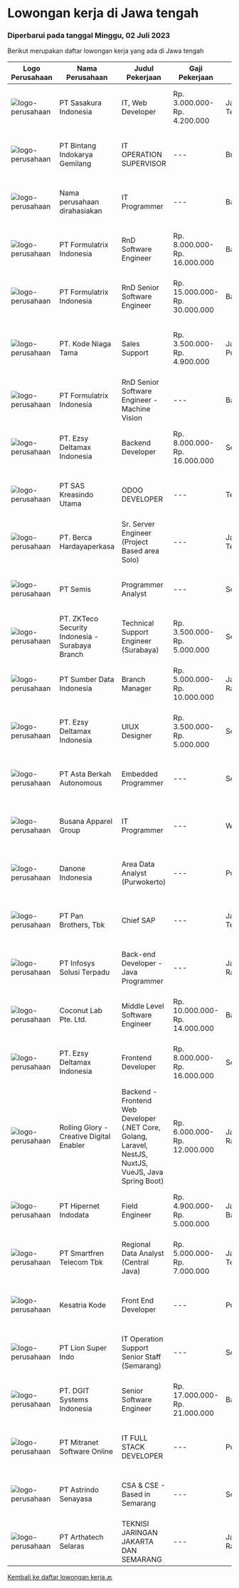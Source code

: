 
  # Lowongan kerja di Jawa tengah

  ### Diperbarui pada tanggal Minggu, 02 Juli 2023

  Berikut merupakan daftar lowongan kerja yang ada di Jawa tengah

  |Logo Perusahaan | Nama Perusahaan | Judul Pekerjaan | Gaji Pekerjaan | Lokasi | Deskripsi | Tanggal diunggah | Pranala |
  | -------------- | --------------- | --------------- | --------- | --------- | -------------- | ------- | ----------- |
  |![logo-perusahaan](https://image-service-cdn.seek.com.au/e0f7bebad1902242a6d3962c3beb196f611c0285/ee4dce1061f3f616224767ad58cb2fc751b8d2dc)|PT Sasakura Indonesia|IT, Web Developer|Rp. 3.000.000-Rp. 4.200.000|Jawa Tengah|- Melakukan Management Server , Backup Server Data Perusahaan- Melakukan pemeliharaan dan perbaikan jika terjadi masalah di jaringan internet dan...|Jumat, 30 Juni 2023|https://www.jobstreet.co.id/id/job/it-web-developer-4389271?token=0~32e258df-d648-40ff-8e7e-453ee4a1f55d&sectionRank=1&jobId=jobstreet-id-job-4389271|
|![logo-perusahaan](https://image-service-cdn.seek.com.au/c1fd7f357df32036affc371e47c51a9808bd5812/ee4dce1061f3f616224767ad58cb2fc751b8d2dc)|PT Bintang Indokarya Gemilang|IT OPERATION SUPERVISOR|---|Brebes|All round IT Operation &amp; Infrastucture specialist with at least 3 years hands-on experience. Excellent understanding of Microsoft Technologies,...|Jumat, 30 Juni 2023|https://www.jobstreet.co.id/id/job/it-operation-supervisor-4389467?token=0~32e258df-d648-40ff-8e7e-453ee4a1f55d&sectionRank=2&jobId=jobstreet-id-job-4389467|
|![logo-perusahaan](https://i.ibb.co/sqvTCh9/112815900-stock-vector-no-image-available-icon-flat-vector.webp)|Nama perusahaan dirahasiakan|IT Programmer|---|Bali|Pendidikan minimal S1 segala jurusan Minimal memiliki 2 tahun pengalaman kerja di bidang yang sama Memiliki pengetahuan mengenai PHP dan bahasa...|Jumat, 30 Juni 2023|https://www.jobstreet.co.id/id/job/it-programmer-4389554?token=0~32e258df-d648-40ff-8e7e-453ee4a1f55d&sectionRank=3&jobId=jobstreet-id-job-4389554|
|![logo-perusahaan](https://image-service-cdn.seek.com.au/e68aac730da390a16ce750d09b06eaca69364b55/ee4dce1061f3f616224767ad58cb2fc751b8d2dc)|PT Formulatrix Indonesia|RnD Software Engineer|Rp. 8.000.000-Rp. 16.000.000|Bandung|Responsibilities:  Design, develop, and improve robotic systems software from the ground up. Use research and development skills to create prototypes...|Kamis, 29 Juni 2023|https://www.jobstreet.co.id/id/job/rnd-software-engineer-4388633?token=0~32e258df-d648-40ff-8e7e-453ee4a1f55d&sectionRank=4&jobId=jobstreet-id-job-4388633|
|![logo-perusahaan](https://image-service-cdn.seek.com.au/e68aac730da390a16ce750d09b06eaca69364b55/ee4dce1061f3f616224767ad58cb2fc751b8d2dc)|PT Formulatrix Indonesia|RnD Senior Software Engineer|Rp. 15.000.000-Rp. 30.000.000|Bandung|Headquartered in Bedford, Massachusetts, Formulatrix is a fast-growing robotic automation equipment manufacturer and software solutions provider to...|Kamis, 29 Juni 2023|https://www.jobstreet.co.id/id/job/rnd-senior-software-engineer-4377689?token=0~32e258df-d648-40ff-8e7e-453ee4a1f55d&sectionRank=5&jobId=jobstreet-id-job-4377689|
|![logo-perusahaan](https://image-service-cdn.seek.com.au/c0df4c0dd11c94f3da21711163aab35bd435b87a/ee4dce1061f3f616224767ad58cb2fc751b8d2dc)|PT. Kode Niaga Tama|Sales Support|Rp. 3.500.000-Rp. 4.900.000|Jakarta Pusat|Usia Maksimal 28 TahunS1 Teknik Komputer dan JaringanBerpengalaman dibidang teknis min. 2tahunMemiliki komunikasi yang baikCustomer OrientationProblem...|Senin, 26 Juni 2023|https://www.jobstreet.co.id/id/job/sales-support-4385655?token=0~32e258df-d648-40ff-8e7e-453ee4a1f55d&sectionRank=6&jobId=jobstreet-id-job-4385655|
|![logo-perusahaan](https://image-service-cdn.seek.com.au/e68aac730da390a16ce750d09b06eaca69364b55/ee4dce1061f3f616224767ad58cb2fc751b8d2dc)|PT Formulatrix Indonesia|RnD Senior Software Engineer - Machine Vision|---|Bandung|Headquartered in Bedford, Massachusetts, FORMULATRIX is a fast-growing robotic automation equipment manufacturer and software solutions provider to...|Rabu, 28 Juni 2023|https://www.jobstreet.co.id/id/job/rnd-senior-software-engineer-machine-vision-4369866?token=0~32e258df-d648-40ff-8e7e-453ee4a1f55d&sectionRank=7&jobId=jobstreet-id-job-4369866|
|![logo-perusahaan](https://image-service-cdn.seek.com.au/2d2137537ebe77f31cf10a92c8b27d22bfb1e13f/ee4dce1061f3f616224767ad58cb2fc751b8d2dc)|PT. Ezsy Deltamax Indonesia|Backend Developer|Rp. 8.000.000-Rp. 16.000.000|Semarang|Responsibilities Build scalable backend architecture and reusable code and libraries for future use Optimization of the application and its services...|Rabu, 28 Juni 2023|https://www.jobstreet.co.id/id/job/backend-developer-4377831?token=0~32e258df-d648-40ff-8e7e-453ee4a1f55d&sectionRank=8&jobId=jobstreet-id-job-4377831|
|![logo-perusahaan](https://image-service-cdn.seek.com.au/4b44f659bd1174463d23adc92e7ef83cd2341528/ee4dce1061f3f616224767ad58cb2fc751b8d2dc)|PT SAS Kreasindo Utama|ODOO DEVELOPER|---|Tegal|Job Description: Doing Odoo system development Conduct technical analysis and develop the Odoo system to suit the company's needs Create and custom...|Rabu, 28 Juni 2023|https://www.jobstreet.co.id/id/job/odoo-developer-4376236?token=0~32e258df-d648-40ff-8e7e-453ee4a1f55d&sectionRank=9&jobId=jobstreet-id-job-4376236|
|![logo-perusahaan](https://image-service-cdn.seek.com.au/6a76252207cfed561e664c874d4631f4aefd8409/ee4dce1061f3f616224767ad58cb2fc751b8d2dc)|PT. Berca Hardayaperkasa|Sr. Server Engineer (Project Based area Solo)|---|Jawa Tengah|Job Description Implementation &amp; deployment of new system Responsible for deployment, installation, configuration, maintenance, and day-to-day...|Sabtu, 24 Juni 2023|https://www.jobstreet.co.id/id/job/sr.-server-engineer-project-based-area-solo-4373333?token=0~32e258df-d648-40ff-8e7e-453ee4a1f55d&sectionRank=10&jobId=jobstreet-id-job-4373333|
|![logo-perusahaan](https://image-service-cdn.seek.com.au/dd2a9f150ec254f31814769e508df25867a509bf/ee4dce1061f3f616224767ad58cb2fc751b8d2dc)|PT Semis|Programmer Analyst|---|Semarang|Job Requirement: Must have at least a Bachelor Degree or equivalent Good interpersonal and communication skill Fluent in English (writing and...|Sabtu, 24 Juni 2023|https://www.jobstreet.co.id/id/job/programmer-analyst-4366706?token=0~32e258df-d648-40ff-8e7e-453ee4a1f55d&sectionRank=11&jobId=jobstreet-id-job-4366706|
|![logo-perusahaan](https://image-service-cdn.seek.com.au/3165d66e62a48236af744a888660193d48d54a67/ee4dce1061f3f616224767ad58cb2fc751b8d2dc)|PT. ZKTeco Security Indonesia - Surabaya Branch|Technical Support Engineer (Surabaya)|Rp. 3.500.000-Rp. 5.000.000|Semarang|we are hiring,Technical Support EngineerQualifications1. Bachelor Degree in information technology, Computer Science, or Electrical Engineering.2....|Kamis, 22 Juni 2023|https://www.jobstreet.co.id/id/job/technical-support-engineer-surabaya-4381907?token=0~32e258df-d648-40ff-8e7e-453ee4a1f55d&sectionRank=12&jobId=jobstreet-id-job-4381907|
|![logo-perusahaan](https://image-service-cdn.seek.com.au/371102aacadf596eed974bfc5ba59778fb9561cf/ee4dce1061f3f616224767ad58cb2fc751b8d2dc)|PT Sumber Data Indonesia|Branch Manager|Rp. 5.000.000-Rp. 10.000.000|Jakarta Raya|Branch manager ini merupakan jabatan eksekutif yang mewakili kantor pusat di daerah-daerah tertentu. Posisi ini dibutuhkan untuk memastikan seluruh...|Jumat, 23 Juni 2023|https://www.jobstreet.co.id/id/job/branch-manager-4383773?token=0~32e258df-d648-40ff-8e7e-453ee4a1f55d&sectionRank=13&jobId=jobstreet-id-job-4383773|
|![logo-perusahaan](https://image-service-cdn.seek.com.au/2d2137537ebe77f31cf10a92c8b27d22bfb1e13f/ee4dce1061f3f616224767ad58cb2fc751b8d2dc)|PT. Ezsy Deltamax Indonesia|UIUX Designer|Rp. 3.500.000-Rp. 5.000.000|Semarang|As the UIUX Designer, you will be responsible for translating user stories and business requirements into effective designs. You will deliver UI...|Senin, 26 Juni 2023|https://www.jobstreet.co.id/id/job/uiux-designer-4385937?token=0~32e258df-d648-40ff-8e7e-453ee4a1f55d&sectionRank=14&jobId=jobstreet-id-job-4385937|
|![logo-perusahaan](https://image-service-cdn.seek.com.au/0657cb7e88d3da3153412e73cce5f2d059d89141/ee4dce1061f3f616224767ad58cb2fc751b8d2dc)|PT Asta Berkah Autonomous|Embedded Programmer|---|Semarang|Job Descriptions: Will write software code, emedded programs, and system protocols.  Conducting tests on the embedded software systems to ensure...|Sabtu, 24 Juni 2023|https://www.jobstreet.co.id/id/job/embedded-programmer-4365237?token=0~32e258df-d648-40ff-8e7e-453ee4a1f55d&sectionRank=15&jobId=jobstreet-id-job-4365237|
|![logo-perusahaan](https://image-service-cdn.seek.com.au/683670481263d6172abacd763ed892105168758e/ee4dce1061f3f616224767ad58cb2fc751b8d2dc)|Busana Apparel Group|IT Programmer|---|Wonogiri |What you will do: Maintain and develop inventory system. Maintain and develop internal data system. Support and train local users for the ERP system....|Rabu, 21 Juni 2023|https://www.jobstreet.co.id/id/job/it-programmer-4361224?token=0~32e258df-d648-40ff-8e7e-453ee4a1f55d&sectionRank=16&jobId=jobstreet-id-job-4361224|
|![logo-perusahaan](https://image-service-cdn.seek.com.au/24c06bb253bd98f76755feb97627631e81a9825c/ee4dce1061f3f616224767ad58cb2fc751b8d2dc)|Danone Indonesia|Area Data Analyst (Purwokerto)|---|Purwokerto|Danone Indonesia is looking for Area Data Analyst Intern (Purwokerto) who will assist the sales strategy and planning division.What You Will Do:...|Rabu, 21 Juni 2023|https://www.jobstreet.co.id/id/job/area-data-analyst-purwokerto-4380427?token=0~32e258df-d648-40ff-8e7e-453ee4a1f55d&sectionRank=17&jobId=jobstreet-id-job-4380427|
|![logo-perusahaan](https://image-service-cdn.seek.com.au/246ed43127dc50d6ad4ae2ecd45f339fcbb449d1/ee4dce1061f3f616224767ad58cb2fc751b8d2dc)|PT Pan Brothers, Tbk|Chief SAP|---|Jawa Tengah|Tugas Utama: Melakukan koordinasi tim functionalTanggung jawab: Memonitor kemajuan system, penyelarasan bisnis proses, penyelesaian masalah dan...|Rabu, 21 Juni 2023|https://www.jobstreet.co.id/id/job/chief-sap-4379767?token=0~32e258df-d648-40ff-8e7e-453ee4a1f55d&sectionRank=18&jobId=jobstreet-id-job-4379767|
|![logo-perusahaan](https://image-service-cdn.seek.com.au/82d403a01c9fe504042ec15fa2581f27695b6446/ee4dce1061f3f616224767ad58cb2fc751b8d2dc)|PT Infosys Solusi Terpadu|Back-end Developer - Java Programmer|---|Jakarta Raya|Job Description : Participate in the entire application lifecycle, focusing on coding and debugging Hands-on experience in the full lifecycle of...|Kamis, 22 Juni 2023|https://www.jobstreet.co.id/id/job/back-end-developer-java-programmer-4381510?token=0~32e258df-d648-40ff-8e7e-453ee4a1f55d&sectionRank=19&jobId=jobstreet-id-job-4381510|
|![logo-perusahaan](https://i.ibb.co/sqvTCh9/112815900-stock-vector-no-image-available-icon-flat-vector.webp)|Coconut Lab Pte. Ltd.|Middle Level Software Engineer|Rp. 10.000.000-Rp. 14.000.000|Bali|We're on the lookout for a talented Fullstack/Frontend/Backend Software Developer to join our startup. This isn't just a regular coding job; you'll be...|Selasa, 20 Juni 2023|https://www.jobstreet.co.id/id/job/middle-level-software-engineer-10897301/origin/sg?token=0~32e258df-d648-40ff-8e7e-453ee4a1f55d&sectionRank=20&jobId=jobstreet-sg-job-10897301|
|![logo-perusahaan](https://image-service-cdn.seek.com.au/2d2137537ebe77f31cf10a92c8b27d22bfb1e13f/ee4dce1061f3f616224767ad58cb2fc751b8d2dc)|PT. Ezsy Deltamax Indonesia|Frontend Developer|Rp. 8.000.000-Rp. 16.000.000|Semarang|Responsibilities Communicate and work with UIUX designers, providing technical feedback for best UX Build scalable frontend architecture including...|Senin, 19 Juni 2023|https://www.jobstreet.co.id/id/job/frontend-developer-4377834?token=0~32e258df-d648-40ff-8e7e-453ee4a1f55d&sectionRank=21&jobId=jobstreet-id-job-4377834|
|![logo-perusahaan](https://image-service-cdn.seek.com.au/5959c6c0a975dd0c1093495df1aefba5c8f60f57/ee4dce1061f3f616224767ad58cb2fc751b8d2dc)|Rolling Glory - Creative Digital Enabler|Backend - Frontend Web Developer (.NET Core, Golang, Laravel, NestJS, NuxtJS, VueJS, Java Spring Boot)|Rp. 6.000.000-Rp. 12.000.000|Jakarta Raya|Responsibilities collaborate with Project Manager, team, and stakeholders in the whole process of digital product development. conduct the process of...|Selasa, 20 Juni 2023|https://www.jobstreet.co.id/id/job/backend-frontend-web-developer-.net-core-golang-laravel-nestjs-nuxtjs-vuejs-java-spring-boot-4379219?token=0~32e258df-d648-40ff-8e7e-453ee4a1f55d&sectionRank=22&jobId=jobstreet-id-job-4379219|
|![logo-perusahaan](https://image-service-cdn.seek.com.au/62148b692fdfbf4a4a11c7764913b8f0db15fa3f/ee4dce1061f3f616224767ad58cb2fc751b8d2dc)|PT Hipernet Indodata|Field Engineer|Rp. 4.900.000-Rp. 5.000.000|Jakarta Barat|Deskripsi Pekerjaan: Melakukan survei lokasi untuk calon customer baru, instalasi dan maintenance Melakukan troubleshooting jaringan dan dokumentasi...|Jumat, 16 Juni 2023|https://www.jobstreet.co.id/id/job/field-engineer-4375227?token=0~32e258df-d648-40ff-8e7e-453ee4a1f55d&sectionRank=23&jobId=jobstreet-id-job-4375227|
|![logo-perusahaan](https://image-service-cdn.seek.com.au/e33a62a047a936b13377186fb2f8be447b852b49/ee4dce1061f3f616224767ad58cb2fc751b8d2dc)|PT Smartfren Telecom Tbk|Regional Data Analyst (Central Java)|Rp. 5.000.000-Rp. 7.000.000|Jawa Tengah|Qualification : Candidate must possess at least Bachelor's Degree in Business Studies/Administration/Management or equivalent. At least 1 Year(s) of...|Jumat, 16 Juni 2023|https://www.jobstreet.co.id/id/job/regional-data-analyst-central-java-4375694?token=0~32e258df-d648-40ff-8e7e-453ee4a1f55d&sectionRank=24&jobId=jobstreet-id-job-4375694|
|![logo-perusahaan](https://image-service-cdn.seek.com.au/2f8479ea22332b9233832735e5f4fb8fd5af563e/ee4dce1061f3f616224767ad58cb2fc751b8d2dc)|Kesatria Kode|Front End Developer|---|Purwokerto|Sistem kerja On-Site (Work from Office). Pengalaman kerja minimal 2-3 tahun. Dapat menggunakan Git dan Github dengan baik. Dapat berkomunikasi...|Kamis, 22 Juni 2023|https://www.jobstreet.co.id/id/job/front-end-developer-4382078?token=0~32e258df-d648-40ff-8e7e-453ee4a1f55d&sectionRank=25&jobId=jobstreet-id-job-4382078|
|![logo-perusahaan](https://image-service-cdn.seek.com.au/f09fb5f43a777f22aaba7f6b9cf8c00a3645e47f/ee4dce1061f3f616224767ad58cb2fc751b8d2dc)|PT Lion Super Indo|IT Operation Support Senior Staff (Semarang)|---|Semarang|Job Descriptions: Follow up support tickets from IT Service Desk includes replacing parts and provide backup unit as required, in accordance with the...|Senin, 12 Juni 2023|https://www.jobstreet.co.id/id/job/it-operation-support-senior-staff-semarang-4368154?token=0~32e258df-d648-40ff-8e7e-453ee4a1f55d&sectionRank=26&jobId=jobstreet-id-job-4368154|
|![logo-perusahaan](https://image-service-cdn.seek.com.au/86a88c2f6d7d45552583132278caf70ef23e7608/ee4dce1061f3f616224767ad58cb2fc751b8d2dc)|PT. DGIT Systems Indonesia|Senior Software Engineer|Rp. 17.000.000-Rp. 21.000.000|Bali|At CSG, you're more than your resume. We want your diverse perspective and unique background to help us enrich the work we do together. We believe...|Jumat, 16 Juni 2023|https://www.jobstreet.co.id/id/job/senior-software-engineer-4362494?token=0~32e258df-d648-40ff-8e7e-453ee4a1f55d&sectionRank=27&jobId=jobstreet-id-job-4362494|
|![logo-perusahaan](https://i.ibb.co/sqvTCh9/112815900-stock-vector-no-image-available-icon-flat-vector.webp)|PT Mitranet Software Online|IT FULL STACK DEVELOPER|---|Purwokerto|Kualifikasi Pekerjaan Usia maksimal 35 tahun Menguasai salah satu atau beberapa bahasa pemograman sperti PHP,NATIVE MYSOL,JAVA ,LARAVEL,API Memiliki...|Senin, 19 Juni 2023|https://www.jobstreet.co.id/id/job/it-full-stack-developer-4376450?token=0~32e258df-d648-40ff-8e7e-453ee4a1f55d&sectionRank=28&jobId=jobstreet-id-job-4376450|
|![logo-perusahaan](https://image-service-cdn.seek.com.au/e9c4c1a94bdd5ce55d1e73ff2c4a3b969c0878a7/ee4dce1061f3f616224767ad58cb2fc751b8d2dc)|PT Astrindo Senayasa|CSA & CSE - Based in Semarang|---|Semarang|Tanggung Jawab : Membuat laporan terima barang dari cabang, dealer, user. Mencatat barang datang dan barang keluar serta mengupdate status by system...|Senin, 12 Juni 2023|https://www.jobstreet.co.id/id/job/csa-cse-based-in-semarang-4369101?token=0~32e258df-d648-40ff-8e7e-453ee4a1f55d&sectionRank=29&jobId=jobstreet-id-job-4369101|
|![logo-perusahaan](https://image-service-cdn.seek.com.au/6704304e13d05d6098f684c0ff2661047696da07/ee4dce1061f3f616224767ad58cb2fc751b8d2dc)|PT Arthatech Selaras|TEKNISI JARINGAN JAKARTA DAN SEMARANG|---|Jakarta Raya|Kami membutuhkan kandidat yang mengerti konsep dasar Jaringan Komputer sebagai teknisi jaringan layanan Managed Service kami ke pelanggan.Deskripsi...|Jumat, 09 Juni 2023|https://www.jobstreet.co.id/id/job/teknisi-jaringan-jakarta-dan-semarang-4365798?token=0~32e258df-d648-40ff-8e7e-453ee4a1f55d&sectionRank=30&jobId=jobstreet-id-job-4365798|


  [Kembali ke daftar lowongan kerja 🔙](../README.md#daftar-lowongan-kerja)
  